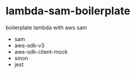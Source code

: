 # lambda-sam-boilerplate
boilerplate lambda with aws sam

- sam
- aws-sdk-v3
- aws-sdk-client-mock
- sinon
- jest
